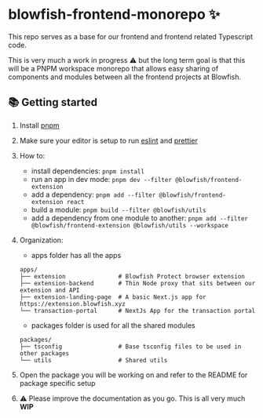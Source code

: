 # blowfish-frontend-monorepo ✨

This repo serves as a base for our frontend and frontend related Typescript code.

This is very much a work in progress ⚠ but the long term goal is that this will be a PNPM workspace monorepo that allows easy sharing of components and modules between all the frontend projects at Blowfish.

## 📚 Getting started

1. Install [pnpm](https://pnpm.io/)
2. Make sure your editor is setup to run [eslint](https://eslint.org/) and [prettier](https://prettier.io/)
3. How to:
   - install dependencies: `pnpm install`
   - run an app in dev mode: `pnpm dev --filter @blowfish/frontend-extension`
   - add a dependency: `pnpm add --filter @blowfish/frontend-extension react`
   - build a module: `pnpm build --filter @blowfish/utils`
   - add a dependency from one module to another: `pnpm add --filter @blowfish/frontend-extension @blowfish/utils --workspace`

4. Organization:
   - apps folder has all the apps 
   ```
   apps/
   ├── extension               # Blowfish Protect browser extension
   ├── extension-backend       # Thin Node proxy that sits between our extension and API
   ├── extension-landing-page  # A basic Next.js app for https://extension.blowfish.xyz 
   └── transaction-portal      # NextJs App for the transaction portal
   ```
   - packages folder is used for all the shared modules
   ```
   packages/
   ├── tsconfig                # Base tsconfig files to be used in other packages
   └── utils                   # Shared utils
   ```
5. Open the package you will be working on and refer to the README for package specific setup
6. ⚠ Please improve the documentation as you go. This is all very much **WIP**
